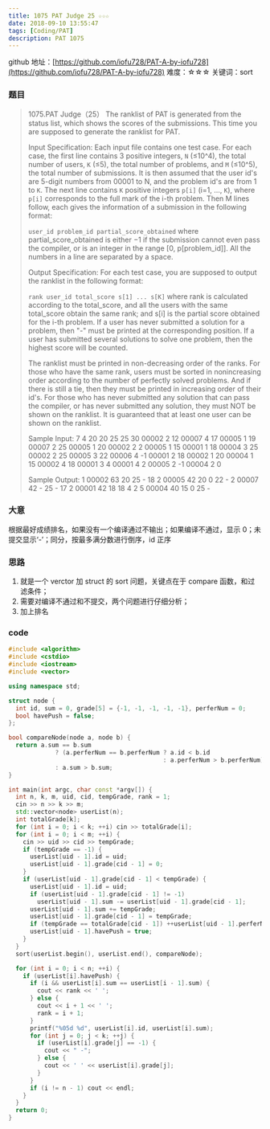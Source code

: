 ```yaml
---
title: 1075 PAT Judge 25 ☆☆☆
date: 2018-09-10 13:55:47
tags: [Coding/PAT]
description: PAT 1075
---
```


github 地址：[https://github.com/iofu728/PAT-A-by-iofu728](https://github.com/iofu728/PAT-A-by-iofu728)
难度：☆☆☆
关键词：sort

### 题目

> 1075.PAT Judge（25）
> The ranklist of PAT is generated from the status list, which shows the scores of the submissions. This time you are supposed to generate the ranklist for PAT.
>
> Input Specification:
> Each input file contains one test case. For each case, the first line contains 3 positive integers, `N` (≤10^4), the total number of users, `K` (≤5), the total number of problems, and `M` (≤10^5), the total number of submissions. It is then assumed that the user id's are 5-digit numbers from 00001 to N, and the problem id's are from 1 to `K`. The next line contains `K` positive integers `p[i]` (i=1, ..., `K`), where `p[i]` corresponds to the full mark of the i-th problem. Then M lines follow, each gives the information of a submission in the following format:
>
> `user_id problem_id partial_score_obtained`
> where partial_score_obtained is either −1 if the submission cannot even pass the compiler, or is an integer in the range [0, p[problem_id]]. All the numbers in a line are separated by a space.
>
> Output Specification:
> For each test case, you are supposed to output the ranklist in the following format:
>
> `rank user_id total_score s[1] ... s[K]`
> where rank is calculated according to the total_score, and all the users with the same total_score obtain the same rank; and s[i] is the partial score obtained for the i-th problem. If a user has never submitted a solution for a problem, then "-" must be printed at the corresponding position. If a user has submitted several solutions to solve one problem, then the highest score will be counted.
>
> The ranklist must be printed in non-decreasing order of the ranks. For those who have the same rank, users must be sorted in nonincreasing order according to the number of perfectly solved problems. And if there is still a tie, then they must be printed in increasing order of their id's. For those who has never submitted any solution that can pass the compiler, or has never submitted any solution, they must NOT be shown on the ranklist. It is guaranteed that at least one user can be shown on the ranklist.
>
> Sample Input:
> 7 4 20
> 20 25 25 30
> 00002 2 12
> 00007 4 17
> 00005 1 19
> 00007 2 25
> 00005 1 20
> 00002 2 2
> 00005 1 15
> 00001 1 18
> 00004 3 25
> 00002 2 25
> 00005 3 22
> 00006 4 -1
> 00001 2 18
> 00002 1 20
> 00004 1 15
> 00002 4 18
> 00001 3 4
> 00001 4 2
> 00005 2 -1
> 00004 2 0
>
> Sample Output:
> 1 00002 63 20 25 - 18
> 2 00005 42 20 0 22 -
> 2 00007 42 - 25 - 17
> 2 00001 42 18 18 4 2
> 5 00004 40 15 0 25 -

### 大意

根据最好成绩排名，如果没有一个编译通过不输出；如果编译不通过，显示 0；未提交显示‘-’；同分，按最多满分数进行倒序，id 正序

### 思路

1. 就是一个 verctor 加 struct 的 sort 问题，关键点在于 compare 函数，和过滤条件；
2. 需要对编译不通过和不提交，两个问题进行仔细分析；
3. 加上排名

### code

```cpp
#include <algorithm>
#include <cstdio>
#include <iostream>
#include <vector>

using namespace std;

struct node {
  int id, sum = 0, grade[5] = {-1, -1, -1, -1, -1}, perferNum = 0;
  bool havePush = false;
};

bool compareNode(node a, node b) {
  return a.sum == b.sum
             ? (a.perferNum == b.perferNum ? a.id < b.id
                                           : a.perferNum > b.perferNum)
             : a.sum > b.sum;
}

int main(int argc, char const *argv[]) {
  int n, k, m, uid, cid, tempGrade, rank = 1;
  cin >> n >> k >> m;
  std::vector<node> userList(n);
  int totalGrade[k];
  for (int i = 0; i < k; ++i) cin >> totalGrade[i];
  for (int i = 0; i < m; ++i) {
    cin >> uid >> cid >> tempGrade;
    if (tempGrade == -1) {
      userList[uid - 1].id = uid;
      userList[uid - 1].grade[cid - 1] = 0;
    }
    if (userList[uid - 1].grade[cid - 1] < tempGrade) {
      userList[uid - 1].id = uid;
      if (userList[uid - 1].grade[cid - 1] != -1)
        userList[uid - 1].sum -= userList[uid - 1].grade[cid - 1];
      userList[uid - 1].sum += tempGrade;
      userList[uid - 1].grade[cid - 1] = tempGrade;
      if (tempGrade == totalGrade[cid - 1]) ++userList[uid - 1].perferNum;
      userList[uid - 1].havePush = true;
    }
  }
  sort(userList.begin(), userList.end(), compareNode);

  for (int i = 0; i < n; ++i) {
    if (userList[i].havePush) {
      if (i && userList[i].sum == userList[i - 1].sum) {
        cout << rank << ' ';
      } else {
        cout << i + 1 << ' ';
        rank = i + 1;
      }
      printf("%05d %d", userList[i].id, userList[i].sum);
      for (int j = 0; j < k; ++j) {
        if (userList[i].grade[j] == -1) {
          cout << " -";
        } else {
          cout << ' ' << userList[i].grade[j];
        }
      }
      if (i != n - 1) cout << endl;
    }
  }
  return 0;
}

```
